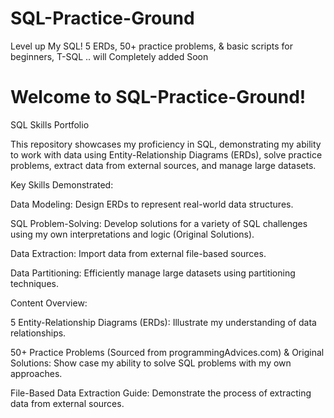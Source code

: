 # SQL-Practice-Ground
Level up My SQL!  5 ERDs, 50+ practice problems, &amp; basic scripts for beginners, T-SQL .. will Completely added Soon


# Welcome to SQL-Practice-Ground!

 SQL Skills Portfolio

This repository showcases my proficiency in SQL, demonstrating my ability to work with data using Entity-Relationship Diagrams (ERDs), solve practice problems, extract data from external sources, and manage large datasets.

 
 Key Skills Demonstrated:

 Data Modeling: Design ERDs to represent real-world data structures.
 
 SQL Problem-Solving: Develop solutions for a variety of SQL challenges using my own interpretations and logic (Original Solutions).
 
 Data Extraction: Import data from external file-based sources.
 
 Data Partitioning: Efficiently manage large datasets using partitioning techniques.



Content Overview:

 5 Entity-Relationship Diagrams (ERDs): Illustrate my understanding of data relationships.
 
 50+ Practice Problems (Sourced from programmingAdvices.com) & Original Solutions: Show case my ability to solve SQL problems with my own approaches.
 
 File-Based Data Extraction Guide: Demonstrate the process of extracting data from external sources.
